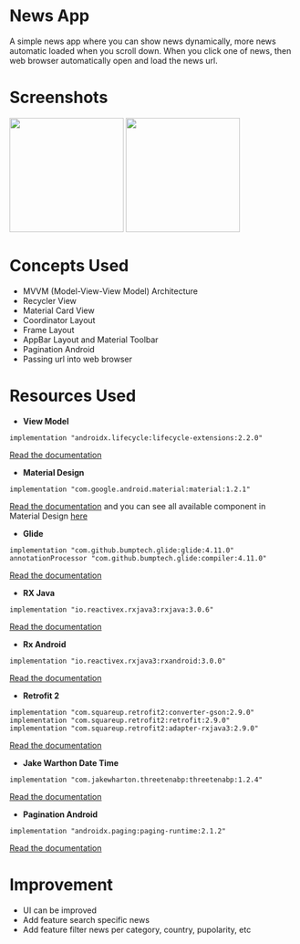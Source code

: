 # News App

A simple news app where you can show news dynamically, more news automatic loaded when you scroll down. When you click one of news, then web browser automatically open and load the news url.

# Screenshots

<img src="https://i.imgur.com/h1gbUNj.png" width="200" /> <img src="https://i.imgur.com/Wpf5pQe.png" width="200" />

# Concepts Used

- MVVM (Model-View-View Model) Architecture
- Recycler View
- Material Card View
- Coordinator Layout
- Frame Layout
- AppBar Layout and Material Toolbar
- Pagination Android
- Passing url into web browser

# Resources Used

- **View Model**

```
implementation "androidx.lifecycle:lifecycle-extensions:2.2.0"
```

[Read the documentation](https://developer.android.com/topic/libraries/architecture/viewmodel)

- **Material Design**

```
implementation "com.google.android.material:material:1.2.1"
```

[Read the documentation](https://github.com/material-components/material-components-android/blob/master/docs/getting-started.md)
and you can see all available component in Material Design [here](https://material.io/develop/android)

- **Glide**

```
implementation "com.github.bumptech.glide:glide:4.11.0"
annotationProcessor "com.github.bumptech.glide:compiler:4.11.0"
```

[Read the documentation](https://github.com/bumptech/glide)

- **RX Java**

```
implementation "io.reactivex.rxjava3:rxjava:3.0.6"
```

[Read the documentation](https://github.com/ReactiveX/RxJava)

- **Rx Android**

```
implementation "io.reactivex.rxjava3:rxandroid:3.0.0"
```

[Read the documentation](https://github.com/ReactiveX/RxAndroid)

- **Retrofit 2**

```
implementation "com.squareup.retrofit2:converter-gson:2.9.0"
implementation "com.squareup.retrofit2:retrofit:2.9.0"
implementation "com.squareup.retrofit2:adapter-rxjava3:2.9.0"
```

[Read the documentation](https://square.github.io/retrofit/)

- **Jake Warthon Date Time**

```
implementation "com.jakewharton.threetenabp:threetenabp:1.2.4"
```

[Read the documentation](https://github.com/JakeWharton/ThreeTenABP)

- **Pagination Android**

```
implementation "androidx.paging:paging-runtime:2.1.2"
```

[Read the documentation](https://developer.android.com/topic/libraries/architecture/paging)

# Improvement

- UI can be improved
- Add feature search specific news
- Add feature filter news per category, country, pupolarity, etc
